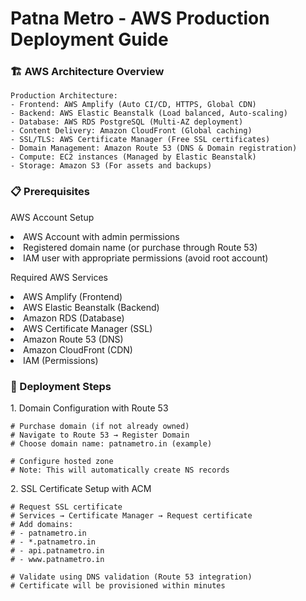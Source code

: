 <h1>Patna Metro - AWS Production Deployment Guide</h1>

<h3>🏗️ AWS Architecture Overview</h3>

```
Production Architecture:
- Frontend: AWS Amplify (Auto CI/CD, HTTPS, Global CDN)
- Backend: AWS Elastic Beanstalk (Load balanced, Auto-scaling)
- Database: AWS RDS PostgreSQL (Multi-AZ deployment)
- Content Delivery: Amazon CloudFront (Global caching)
- SSL/TLS: AWS Certificate Manager (Free SSL certificates)
- Domain Management: Amazon Route 53 (DNS & Domain registration)
- Compute: EC2 instances (Managed by Elastic Beanstalk)
- Storage: Amazon S3 (For assets and backups)
```
<h3>📋 Prerequisites</h3>
<p>AWS Account Setup</p>
<li>AWS Account with admin permissions</li>
<li>Registered domain name (or purchase through Route 53)</li>
<li>IAM user with appropriate permissions (avoid root account)</li>


<p>Required AWS Services</p>

<li>AWS Amplify (Frontend)</li>
<li>AWS Elastic Beanstalk (Backend)</li>
<li>Amazon RDS (Database)</li>
<li>AWS Certificate Manager (SSL)</li>
<li>Amazon Route 53 (DNS)</li>
<li>Amazon CloudFront (CDN)</li>
<li>IAM (Permissions)</li>

<h3>🚀 Deployment Steps</h3>

<p>1. Domain Configuration with Route 53</p>

```
# Purchase domain (if not already owned)
# Navigate to Route 53 → Register Domain
# Choose domain name: patnametro.in (example)

# Configure hosted zone
# Note: This will automatically create NS records
```

<p>2. SSL Certificate Setup with ACM</p>

```
# Request SSL certificate
# Services → Certificate Manager → Request certificate
# Add domains: 
# - patnametro.in
# - *.patnametro.in
# - api.patnametro.in
# - www.patnametro.in

# Validate using DNS validation (Route 53 integration)
# Certificate will be provisioned within minutes
```
